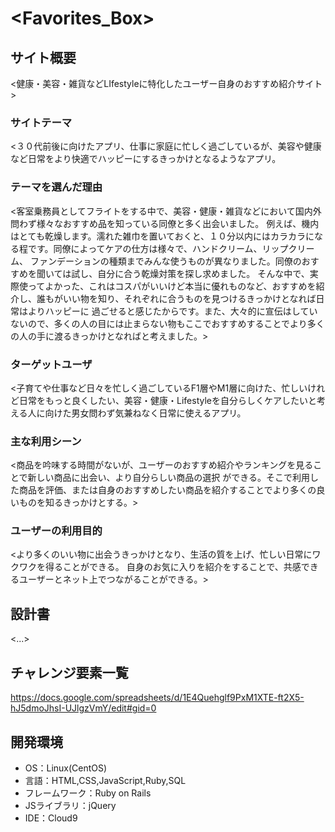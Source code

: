 # <Favorites_Box>

## サイト概要
<健康・美容・雑貨などLIfestyleに特化したユーザー自身のおすすめ紹介サイト>

### サイトテーマ
<３０代前後に向けたアプリ、仕事に家庭に忙しく過ごしているが、美容や健康など日常をより快適でハッピーにするきっかけとなるようなアプリ。
>

### テーマを選んだ理由
<客室乗務員としてフライトをする中で、美容・健康・雑貨などにおいて国内外問わず様々なおすすめ品を知っている同僚と多く出会いました。
例えば、機内はとても乾燥します。濡れた雑巾を置いておくと、１０分以内にはカラカラになる程です。同僚によってケアの仕方は様々で、ハンドクリーム、リップクリーム、
ファンデーションの種類までみんな使うものが異なりました。同僚のおすすめを聞いては試し、自分に合う乾燥対策を探し求めました。
そんな中で、実際使ってよかった、これはコスパがいいけど本当に優れものなど、おすすめを紹介し、誰もがいい物を知り、それぞれに合うものを見つけるきっかけとなれば日常はよりハッピーに
過ごせると感じたからです。また、大々的に宣伝はしていないので、多くの人の目には止まらない物もここでおすすめすることでより多くの人の手に渡るきっかけとなればと考えました。>

### ターゲットユーザ
<子育てや仕事など日々を忙しく過ごしているF1層やM1層に向けた、忙しいけれど日常をもっと良くしたい、美容・健康・Lifestyleを自分らしくケアしたいと考える人に向けた男女問わず気兼ねなく日常に使えるアプリ。
>

### 主な利用シーン
<商品を吟味する時間がないが、ユーザーのおすすめ紹介やランキングを見ることで新しい商品に出会い、より自分らしい商品の選択
ができる。そこで利用した商品を評価、または自身のおすすめしたい商品を紹介することでより多くの良いものを知るきっかけとする。>

### ユーザーの利用目的
<より多くのいい物に出会うきっかけとなり、生活の質を上げ、忙しい日常にワクワクを得ることができる。
自身のお気に入りを紹介をすることで、共感できるユーザーとネット上でつながることができる。>


## 設計書
<...>

## チャレンジ要素一覧
<https://docs.google.com/spreadsheets/d/1E4Quehglf9PxM1XTE-ft2X5-hJ5dmoJhsI-UJlgzVmY/edit#gid=0>

## 開発環境
- OS：Linux(CentOS)
- 言語：HTML,CSS,JavaScript,Ruby,SQL
- フレームワーク：Ruby on Rails
- JSライブラリ：jQuery
- IDE：Cloud9

